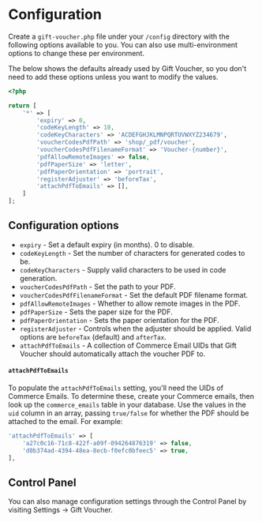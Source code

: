 # Configuration
Create a `gift-voucher.php` file under your `/config` directory with the following options available to you. You can also use multi-environment options to change these per environment.

The below shows the defaults already used by Gift Voucher, so you don't need to add these options unless you want to modify the values.

```php
<?php

return [
    '*' => [
        'expiry' => 0,
        'codeKeyLength' => 10,
        'codeKeyCharacters' => 'ACDEFGHJKLMNPQRTUVWXYZ234679',
        'voucherCodesPdfPath' => 'shop/_pdf/voucher',
        'voucherCodesPdfFilenameFormat' => 'Voucher-{number}',
        'pdfAllowRemoteImages' => false,
        'pdfPaperSize' => 'letter',
        'pdfPaperOrientation' => 'portrait',
        'registerAdjuster' => 'beforeTax',
        'attachPdfToEmails' => [],
    ]
];
```

## Configuration options
- `expiry` - Set a default expiry (in months). 0 to disable.
- `codeKeyLength` - Set the number of characters for generated codes to be.
- `codeKeyCharacters` - Supply valid characters to be used in code generation.
- `voucherCodesPdfPath` - Set the path to your PDF.
- `voucherCodesPdfFilenameFormat` - Set the default PDF filename format.
- `pdfAllowRemoteImages` - Whether to allow remote images in the PDF.
- `pdfPaperSize` - Sets the paper size for the PDF.
- `pdfPaperOrientation` - Sets the paper orientation for the PDF.
- `registerAdjuster` - Controls when the adjuster should be applied. Valid options are `beforeTax` (default) and `afterTax`.
- `attachPdfToEmails` - A collection of Commerce Email UIDs that Gift Voucher should automatically attach the voucher PDF to.

#### `attachPdfToEmails`
To populate the `attachPdfToEmails` setting, you'll need the UIDs of Commerce Emails. To determine these, create your Commerce emails, then look up the `commerce_emails` table in your database. Use the values in the `uid` column in an array, passing `true/false` for whether the PDF should be attached to the email. For example:

```php
'attachPdfToEmails' => [
    'a27c0c16-71c8-422f-a09f-094264876319' => false,
    'd0b374ad-4394-48ea-8ecb-f0efc0bfeec5' => true,
],
```

## Control Panel
You can also manage configuration settings through the Control Panel by visiting Settings → Gift Voucher.
